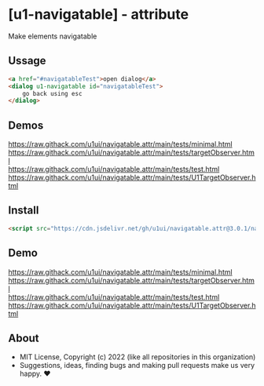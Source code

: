# [u1-navigatable] - attribute
Make elements navigatable

## Ussage

```html
<a href="#navigatableTest">open dialog</a>
<dialog u1-navigatable id="navigatableTest">
    go back using esc
</dialog>
```

## Demos

https://raw.githack.com/u1ui/navigatable.attr/main/tests/minimal.html  
https://raw.githack.com/u1ui/navigatable.attr/main/tests/targetObserver.html  
https://raw.githack.com/u1ui/navigatable.attr/main/tests/test.html  
https://raw.githack.com/u1ui/navigatable.attr/main/tests/U1TargetObserver.html

## Install

```html
<script src="https://cdn.jsdelivr.net/gh/u1ui/navigatable.attr@3.0.1/navigatable.min.js" type=module>
```

## Demo

https://raw.githack.com/u1ui/navigatable.attr/main/tests/minimal.html  
https://raw.githack.com/u1ui/navigatable.attr/main/tests/targetObserver.html  
https://raw.githack.com/u1ui/navigatable.attr/main/tests/test.html  
https://raw.githack.com/u1ui/navigatable.attr/main/tests/U1TargetObserver.html  

## About

- MIT License, Copyright (c) 2022 <u1> (like all repositories in this organization) <br>
- Suggestions, ideas, finding bugs and making pull requests make us very happy. ♥

